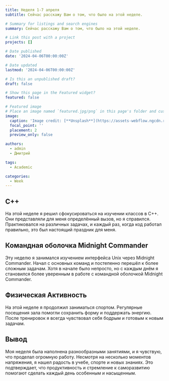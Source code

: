 ```yaml
---
title: Неделя 1-7 апреля
subtitle: Сейчас расскажу Вам о том, что было на этой неделе.

# Summary for listings and search engines
summary: Сейчас расскажу Вам о том, что было на этой неделе.

# Link this post with a project
projects: []

# Date published
date: '2024-04-06T00:00:00Z'

# Date updated
lastmod: '2024-04-06T00:00:00Z'

# Is this an unpublished draft?
draft: false

# Show this page in the Featured widget?
featured: false

# Featured image
# Place an image named `featured.jpg/png` in this page's folder and customize its options here.
image:
  caption: 'Image credit: [**Unsplash**](https://assets-webflow.ngcdn.ru/599873abab717100012c91ea/6153a5d7645597dbdf8f6cf1_6mQx_0DNgxc%20(1).jpg)'
  focal_point: ''
  placement: 2
  preview_only: false

authors:
  - admin
  - Дмитрий

tags:
  - Academic

categories:
  - Week
---
```


## C++ 

На этой неделе я решил сфокусироваться на изучении классов в C++. Они представляли для меня определённый вызов, но я справился. Практиковался на различных задачах, и каждый раз, когда код работал правильно, это был настоящий праздник для меня.

## Командная оболочка Midnight Commander

Эту неделю я занимался изучением интерфейса Unix через Midnight Commander. Начал с основных команд и постепенно перешёл к более сложным задачам. Хотя в начале было непросто, но с каждым днём я становился более уверенным в работе с командной оболочкой Midnight Commander.

## Физическая Активность

На этой неделе я продолжил заниматься спортом. Регулярные посещения зала помогли сохранить форму и поддержать энергию. После тренировок я всегда чувствовал себя бодрым и готовым к новым задачам.

## Вывод

Моя неделя была наполнена разнообразными занятиями, и я чувствую, что проделал огромную работу. Несмотря на несколько моментов напряжения, я нашел радость в учебе, спорте и новых знаниях. Это подтверждает, что продуктивность и стремление к саморазвитию помогают сделать каждый день особенным и насыщенным.
```
